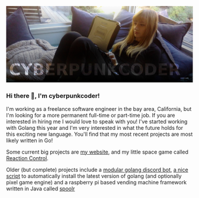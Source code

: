<img src="banner.jpg" />

### Hi there 👋, I'm cyberpunkcoder!
I'm working as a freelance software engineer in the bay area, California, but I'm looking for a more permanent full-time  or part-time job. If you are interested in hiring me I would love to speak with you! I've started working with Golang this year and I'm very interested in what the future holds for this exciting new language. You'll find that my most recent projects are most likely written in Go!

Some current big projects are [my website](https://www.cyberpunkcoder.com), and my little space game called [Reaction Control](https://www.github.com/cyberpunkcoder/reaction-control).

Older (but complete) projects include a [modular golang discord bot](https://www.github.com/cyberpunkcoder/gobot), [a nice script](https://www.github.com/cyberpunkcoder/golang-pixel-installer) to automatically install the latest version of golang (and optionally pixel game engine) and a raspberry pi based vending machine framework written in Java called [spoolr](https://www.github.com/cyberpunkcoder/spoolr)

<!--
**cyberpunkcoder/cyberpunkcoder** is a ✨ _special_ ✨ repository because its `README.md` (this file) appears on your GitHub profile.

Here are some ideas to get you started:

- 🔭 I’m currently working on ...
- 🌱 I’m currently learning ...
- 👯 I’m looking to collaborate on ...
- 🤔 I’m looking for help with ...
- 💬 Ask me about ...
- 📫 How to reach me: ...
- 😄 Pronouns: ...
- ⚡ Fun fact: ...
-->
